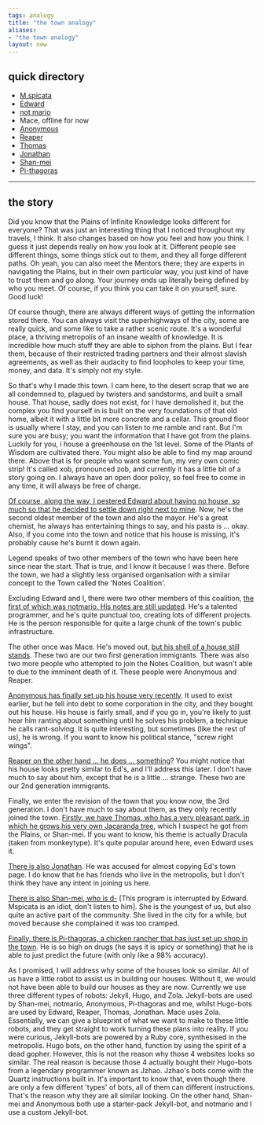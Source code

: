 ```yaml
---
tags: analogy
title: "the town analogy"
aliases:
- "the town analogy"
layout: new
---
```


## quick directory

- [M.spicata](https://spicata.github.io/)
- [Edward](https://eddietheed.github.io/obsidiannotes-v.3/)
- [not mario](https://notmario.github.io/thenotes/)
- Mace, offline for now
- [Anonymous](https://anonymoof1528.github.io/into-the-shadow-garten/)
- [Reaper](https://grim4reaper.github.io/Year11Notes/)
- [Thomas](https://nottacoz.github.io/jacaranda/)
- [Jonathan](https://supaqwerty.github.io/notes-dump/)
- [Shan-mei](https://shan-mei.github.io/shanmeis-notes/)
- [Pi-thagoras](https://pi-thagoras.github.io/the-chicken-pen/)

---

## the story

Did you know that the Plains of Infinite Knowledge looks different for everyone? That was just an interesting thing that I noticed throughout my travels, I think. It also changes based on how you feel and how you think. I guess it just depends really on how you look at it. Different people see different things, some things stick out to them, and they all forge different paths. Oh yeah, you can also meet the Mentors there; they are experts in navigating the Plains, but in their own particular way, you just kind of have to trust them and go along. Your journey ends up literally being defined by who you meet. Of course, if you think you can take it on yourself, sure. Good luck!

Of course though, there are always different ways of getting the information stored there. You can always visit the superhighways of the city, some are really quick, and some like to take a rather scenic route. It's a wonderful place, a thriving metropolis of an insane wealth of knowledge. It is incredible how much stuff they are able to siphon from the plains. But I fear them, because of their restricted trading partners and their almost slavish agreements, as well as their audacity to find loopholes to keep your time, money, and data. It's simply not my style.

So that's why I made this town. I cam here, to the desert scrap that we are all condemned to, plagued by twisters and sandstorms, and built a small house. That house, sadly does not exist, for I have demolished it, but the complex you find yourself in is built on the very foundations of that old home, albeit it with a little bit more concrete and a cellar. This ground floor is usually where I stay, and you can listen to me ramble and rant. But I'm sure you are busy; you want the information that I have got from the plains. Luckily for you, i house a greenhouse on the 1st level. Some of the Plants of Wisdom are cultivated there. You might also be able to find my map around there. Above that is for people who want some fun, my very own comic strip! It's called xob, pronounced zob, and currently it has a little bit of a story going on. I always have an open door policy, so feel free to come in any time, it will always be free of charge.

[Of course, along the way, I pestered Edward about having no house, so much so that he decided to settle down right next to mine](https://eddietheed.github.io/obsidiannotes-v.3/). Now, he's the second oldest member of the town and also the mayor. He's a great chemist, he always has entertaining things to say, and his pasta is ... okay. Also, if you come into the town and notice that his house is missing, it's probably cause he's burnt it down again.

Legend speaks of two other members of the town who have been here since near the start. That is true, and I know it because I was there. Before the town, we had a slightly less organised organisation with a similar concept to the Town called the 'Notes Coalition'.

Excluding Edward and I, there were two other members of this coalition, [the first of which was notmario. His notes are still updated](https://notmario.github.io/thenotes/). He's a talented programmer, and he's quite punctual too, creating lots of different projects. He is the person responsible for quite a large chunk of the town's public infrastructure.

The other once was Mace. He's moved out, [but his shell of a house still stands](https://macesnotes.netlify.app/). These two are our two first generation immigrants. There was also two more people who attempted to join the Notes Coalition, but wasn't able to due to the imminent death of it. These people were Anonymous and Reaper.

[Anonymous has finally set up his house very recently](https://anonymoof1528.github.io/into-the-shadow-garten/). It used to exist earlier, but he fell into debt to some corporation in the city, and they bought out his house. His house is fairly small, and if you go in, you're likely to just hear him ranting about something until he solves his problem, a technique he calls rant-solving. It is quite interesting, but sometimes (like the rest of us), he is wrong. If you want to know his political stance, "screw right wings".

[Reaper on the other hand ... he does ... something](https://grim4reaper.github.io/Year11Notes/)? You might notice that his house looks pretty similar to Ed's, and I'll address this later. I don't have much to say about him, except that he is a little ... strange. These two are our 2nd generation immigrants.

Finally, we enter the revision of the town that you know now, the 3rd generation. I don't have much to say about them, as they only recently joined the town. [Firstly, we have Thomas, who has a very pleasant park, in which he grows his very own Jacaranda tree](https://nottacoz.github.io/jacaranda/), which I suspect he got from the Plains, or Shan-mei. If you want to know, his theme is actually Dracula (taken from monkeytype). It's quite popular around here, even Edward uses it.

[There is also Jonathan](https://supaqwerty.github.io/notes-dump/). He was accused for almost copying Ed's town page. I do know that he has friends who live in the metropolis, but I don't think they have any intent in joining us here.

[There is also Shan-mei, who is d-](https://shan-mei.github.io/shanmeis-notes/) [This program is interrupted by Edward. Mspicata is an idiot, don't listen to him]. She is the youngest of us, but also quite an active part of the community. She lived in the city for a while, but moved because she complained it was too cramped.

[Finally, there is Pi-thagoras, a chicken rancher that has just set up shop in the town](https://pi-thagoras.github.io/the-chicken-pen/). He is so high on drugs (he says it is spicy or something) that he is able to just predict the future (with only like a 98% accuracy).

As I promised, I will address why some of the houses look so similar. All of us have a little robot to assist us in building our houses. Without it, we would not have been able to build our houses as they are now. Currently we use three different types of robots: Jekyll, Hugo, and Zola. Jekyll-bots are used by Shan-mei, notmario, Anonymous, Pi-thagoras and me, whilst Hugo-bots are used by Edward, Reaper, Thomas, Jonathan. Mace uses Zola. Essentially, we can give a blueprint of what we want to make to these little robots, and they get straight to work turning these plans into reality. If you were curious, Jekyll-bots are powered by a Ruby core, synthesised in the metropolis. Hugo bots, on the other hand, function by using the spirit of a dead gopher. However, this is not the reason why those 4 websites looks so similar. The real reason is because those 4 actually bought their Hugo-bots from a legendary programmer known as Jzhao. Jzhao's bots come with the Quartz instructions built in. It's important to know that, even though there are only a few different 'types' of bots, all of them can different instructions. That's the reason why they are all similar looking. On the other hand, Shan-mei and Anonymous both use a starter-pack Jekyll-bot, and notmario and I use a custom Jekyll-bot.
